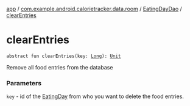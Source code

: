 [app](../../index.md) / [com.example.android.calorietracker.data.room](../index.md) / [EatingDayDao](index.md) / [clearEntries](./clear-entries.md)

# clearEntries

`abstract fun clearEntries(key: `[`Long`](https://kotlinlang.org/api/latest/jvm/stdlib/kotlin/-long/index.html)`): `[`Unit`](https://kotlinlang.org/api/latest/jvm/stdlib/kotlin/-unit/index.html)

Remove all food entries from the database

### Parameters

`key` - id of the [EatingDay](../../com.example.android.calorietracker.data.models/-eating-day/index.md) from who you want to delete the food entries.